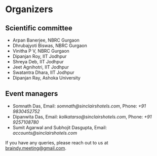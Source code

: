 # Organizers

## Scientific committee
- Arpan Banerjee, NBRC Gurgaon
- Dhrubajyoti Biswas, NBRC Gurgaon
- Vinitha P V, NBRC Gurgaon
- Dipanjan Roy, IIT Jodhpur
- Shreya Deb, IIT Jodhpur
- Jeet Agnihotri, IIT Jodhpur
- Swatantra Dhara, IIT Jodhpur
- Dipanjan Ray, Ashoka University

## Event managers

- Somnath Das, Email: _somnath@sinclairshotels.com_, Phone: _+91 9830452752_
- Dipanwita Das, Email: _kolkatarso@sinclairshotels.com_, Phone: _+91 9257108780_
- Sumit Agarwal and Subhojit Dasgupta, Email: _accounts@sinclairshotels.com_

If you have any queries, please reach out to us at <a href="mailto:braindy.meeting@gmail.com">braindy.meeting@gmail.com</a>.